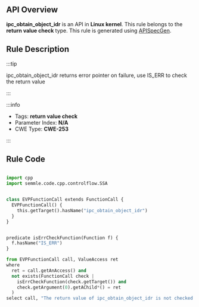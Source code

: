 ---
---


## API Overview
**ipc_obtain_object_idr** is an API in **Linux kernel**. This rule belongs to the **return value check** type. This rule is generated using [APISpecGen](../../tools/APISpecGen).
## Rule Description

:::tip

ipc_obtain_object_idr returns error pointer on failure, use IS_ERR to check the return value

:::

:::info

- Tags: **return value check**
- Parameter Index: **N/A**
- CWE Type: **CWE-253**

:::

## Rule Code
```python

import cpp
import semmle.code.cpp.controlflow.SSA


class EVPFunctionCall extends FunctionCall {
  EVPFunctionCall() {
    this.getTarget().hasName("ipc_obtain_object_idr")
  }
}


predicate isErrCheckFunction(Function f) {
  f.hasName("IS_ERR") 
}

from EVPFunctionCall call, ValueAccess ret
where
  ret = call.getAnAccess() and
  not exists(FunctionCall check |
    isErrCheckFunction(check.getTarget()) and
    check.getArgument(0).getAChild*() = ret
  )
select call, "The return value of ipc_obtain_object_idr is not checked with IS_ERR."
    
```